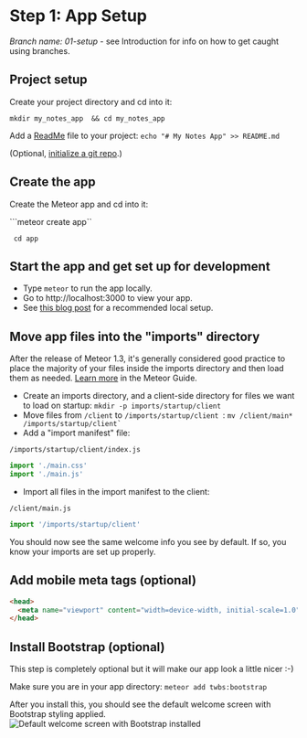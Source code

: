 
# Step 1: App Setup

_Branch name: 01-setup_ - see Introduction for info on how to get caught using branches.

## Project setup
Create your project directory and cd into it:

```mkdir my_notes_app  && cd my_notes_app```

Add a [ReadMe](https://en.wikipedia.org/wiki/README) file to your project: 
```echo "# My Notes App" >> README.md```

(Optional, [initialize a git repo](https://help.github.com/articles/adding-an-existing-project-to-github-using-the-command-line/).)


## Create the app
Create the Meteor app and cd into it:

```meteor create app``

``` cd app```

## Start the app and get set up for development

- Type ``` meteor ``` to run the app locally.
- Go to http://localhost:3000 to view your app.
- See [this blog post](http://coderchronicles.org/2016/04/08/getting-started-with-meteor-1-3-react-and-flowrouter/#Start_and_View_Meteor_in_Your_Browser) for a recommended local setup.


## Move app files into the "imports" directory
After the release of Meteor 1.3, it's generally considered good practice to place the majority of your files inside the imports directory and then load them as needed. [Learn more](http://guide.meteor.com/structure.html#javascript-structure) in the Meteor Guide.

- Create an imports directory, and a client-side directory for files we want to load on startup: ``` mkdir -p imports/startup/client ```
- Move files from ``` /client ``` to ```/imports/startup/client ```: ``` mv /client/main* /imports/startup/client` ``` 
- Add a "import manifest" file: 

``` /imports/startup/client/index.js ```

```js
import './main.css'
import './main.js'
```

- Import all files in the import manifest to the client:

``` /client/main.js ```

```js
import '/imports/startup/client'
```

You should now see the same welcome info you see by default.  If so, you know your imports are set up properly.

## Add mobile meta tags (optional)

```html
<head>
  <meta name="viewport" content="width=device-width, initial-scale=1.0">
</head>
```


## Install Bootstrap (optional)
This step is completely optional but it will make our app look a little nicer :-)

Make sure you are in your app directory:
``` meteor add twbs:bootstrap ```

After you install this, you should see the default welcome screen with Bootstrap styling applied.
![Default welcome screen with Bootstrap installed](images/bootstrap-dflt.png)




